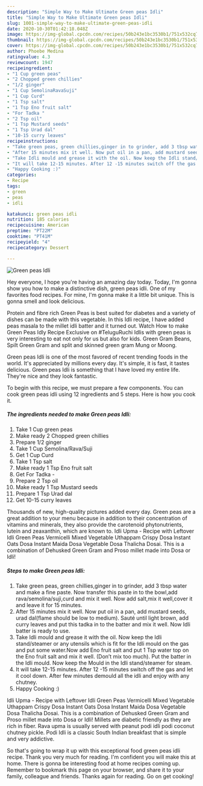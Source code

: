 ```yaml
---
description: "Simple Way to Make Ultimate Green peas Idli"
title: "Simple Way to Make Ultimate Green peas Idli"
slug: 1001-simple-way-to-make-ultimate-green-peas-idli
date: 2020-10-30T01:42:18.048Z
image: https://img-global.cpcdn.com/recipes/50b243e1bc3530b1/751x532cq70/green-peas-idli-recipe-main-photo.jpg
thumbnail: https://img-global.cpcdn.com/recipes/50b243e1bc3530b1/751x532cq70/green-peas-idli-recipe-main-photo.jpg
cover: https://img-global.cpcdn.com/recipes/50b243e1bc3530b1/751x532cq70/green-peas-idli-recipe-main-photo.jpg
author: Phoebe Medina
ratingvalue: 4.3
reviewcount: 1947
recipeingredient:
- "1 Cup green peas"
- "2 Chopped green chillies"
- "1/2 ginger"
- "1 Cup SemolinaRavaSuji"
- "1 Cup Curd"
- "1 Tsp salt"
- "1 Tsp Eno fruit salt"
- "For Tadka "
- "2 Tsp oil"
- "1 Tsp Mustard seeds"
- "1 Tsp Urad dal"
- "10-15 curry leaves"
recipeinstructions:
- "Take green peas, green chillies,ginger in to grinder, add 3 tbsp water and make a fine paste. Now transfer this paste in to the bowl,add rava/semolina/suji,curd and mix it well. Now add salt,mix it well,cover it and leave it for 15 minutes."
- "After 15 minutes mix it well. Now put oil in a pan, add mustard seeds, urad dal(flame should be low to medium). Sauté until light brown, add curry leaves and put this tadka in to the batter and mix it well. Now Idli batter is ready to use."
- "Take Idli mould and grease it with the oil. Now keep the Idli stand/steamer or any utensils which is fit for the Idli mould on the gas and put some water.Now add Eno fruit salt and put 1 Tsp water top on the Eno fruit salt and mix it well. (Don’t mix too much). Put the batter in the Idli mould. Now keep the Mould in the Idli stand/steamer for steam."
- "It will take 12-15 minutes. After 12 -15 minutes switch off the gas and let it cool down. After few minutes demould all the idli and enjoy with any chutney."
- "Happy Cooking :)"
categories:
- Recipe
tags:
- green
- peas
- idli

katakunci: green peas idli 
nutrition: 185 calories
recipecuisine: American
preptime: "PT22M"
cooktime: "PT41M"
recipeyield: "4"
recipecategory: Dessert

---
```



![Green peas Idli](https://img-global.cpcdn.com/recipes/50b243e1bc3530b1/751x532cq70/green-peas-idli-recipe-main-photo.jpg)

Hey everyone, I hope you're having an amazing day today. Today, I'm gonna show you how to make a distinctive dish, green peas idli. One of my favorites food recipes. For mine, I'm gonna make it a little bit unique. This is gonna smell and look delicious.

Protein and fibre rich Green Peas is best suited for diabetes and a variety of dishes can be made with this vegetable. In this Idli recipe, I have added peas masala to the millet idli batter and it turned out. Watch How to make Green Peas Idly Recipe Exclusive on #TeluguRuchi Idlis with green peas is very interesting to eat not only for us but also for kids. Green Gram Beans, Spilt Green Gram and split and skinned green gram Mung or Moong.

Green peas Idli is one of the most favored of recent trending foods in the world. It's appreciated by millions every day. It's simple, it is fast, it tastes delicious. Green peas Idli is something that I have loved my entire life. They're nice and they look fantastic.


To begin with this recipe, we must prepare a few components. You can cook green peas idli using 12 ingredients and 5 steps. Here is how you cook it.

<!--inarticleads1-->

##### The ingredients needed to make Green peas Idli:

1. Take 1 Cup green peas
1. Make ready 2 Chopped green chillies
1. Prepare 1/2 ginger
1. Take 1 Cup Semolina/Rava/Suji
1. Get 1 Cup Curd
1. Take 1 Tsp salt
1. Make ready 1 Tsp Eno fruit salt
1. Get For Tadka -
1. Prepare 2 Tsp oil
1. Make ready 1 Tsp Mustard seeds
1. Prepare 1 Tsp Urad dal
1. Get 10-15 curry leaves


Thousands of new, high-quality pictures added every day. Green peas are a great addition to your menu because in addition to their concentration of vitamins and minerals, they also provide the carotenoid phytonutrients, lutein and zeaxanthin, which are known to. Idli Upma - Recipe with Leftover Idli Green Peas Vermicelli Mixed Vegetable Uthappam Crispy Dosa Instant Oats Dosa Instant Maida Dosa Vegetable Dosa Thalicha Dosai. This is a combination of Dehusked Green Gram and Proso millet made into Dosa or Idli! 

<!--inarticleads2-->

##### Steps to make Green peas Idli:

1. Take green peas, green chillies,ginger in to grinder, add 3 tbsp water and make a fine paste. Now transfer this paste in to the bowl,add rava/semolina/suji,curd and mix it well. Now add salt,mix it well,cover it and leave it for 15 minutes.
1. After 15 minutes mix it well. Now put oil in a pan, add mustard seeds, urad dal(flame should be low to medium). Sauté until light brown, add curry leaves and put this tadka in to the batter and mix it well. Now Idli batter is ready to use.
1. Take Idli mould and grease it with the oil. Now keep the Idli stand/steamer or any utensils which is fit for the Idli mould on the gas and put some water.Now add Eno fruit salt and put 1 Tsp water top on the Eno fruit salt and mix it well. (Don’t mix too much). Put the batter in the Idli mould. Now keep the Mould in the Idli stand/steamer for steam.
1. It will take 12-15 minutes. After 12 -15 minutes switch off the gas and let it cool down. After few minutes demould all the idli and enjoy with any chutney.
1. Happy Cooking :)


Idli Upma - Recipe with Leftover Idli Green Peas Vermicelli Mixed Vegetable Uthappam Crispy Dosa Instant Oats Dosa Instant Maida Dosa Vegetable Dosa Thalicha Dosai. This is a combination of Dehusked Green Gram and Proso millet made into Dosa or Idli! Millets are diabetic friendly as they are rich in fiber. Rava upma is usually served with peanut podi idli podi coconut chutney pickle. Podi Idli is a classic South Indian breakfast that is simple and very addictive. 

So that's going to wrap it up with this exceptional food green peas idli recipe. Thank you very much for reading. I'm confident you will make this at home. There is gonna be interesting food at home recipes coming up. Remember to bookmark this page on your browser, and share it to your family, colleague and friends. Thanks again for reading. Go on get cooking!
